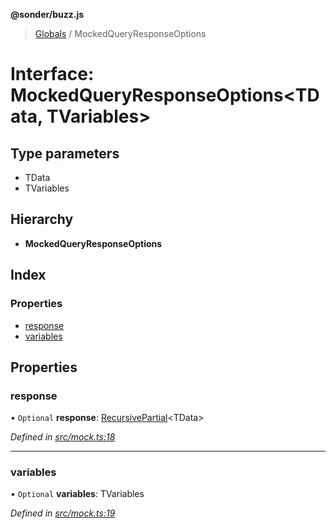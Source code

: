**@sonder/buzz.js**

> [Globals](../README.md) / MockedQueryResponseOptions

# Interface: MockedQueryResponseOptions\<**TData, TVariables**>

## Type parameters

- TData
- TVariables

## Hierarchy

- **MockedQueryResponseOptions**

## Index

### Properties

- [response](mockedqueryresponseoptions.md#response)
- [variables](mockedqueryresponseoptions.md#variables)

## Properties

### response

• `Optional` **response**: [RecursivePartial](../README.md#recursivepartial)\<TData>

_Defined in [src/mock.ts:18](https://github.com/Flatbook/buzz.js/blob/50eafec/src/mock.ts#L18)_

---

### variables

• `Optional` **variables**: TVariables

_Defined in [src/mock.ts:19](https://github.com/Flatbook/buzz.js/blob/50eafec/src/mock.ts#L19)_
